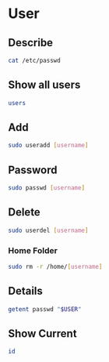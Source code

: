 # User

## Describe

```sh
cat /etc/passwd
```

## Show all users

```sh
users
```

## Add

```sh
sudo useradd [username]
```

## Password

```sh
sudo passwd [username]
```

## Delete

```sh
sudo userdel [username]
```

### Home Folder

```sh
sudo rm -r /home/[username]
```

## Details

```sh
getent passwd "$USER"
```

## Show Current

```sh
id
```

